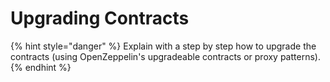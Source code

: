 # Upgrading Contracts

{% hint style="danger" %}
Explain with a step by step how to upgrade the contracts  (using OpenZeppelin's upgradeable contracts or proxy patterns).
{% endhint %}
